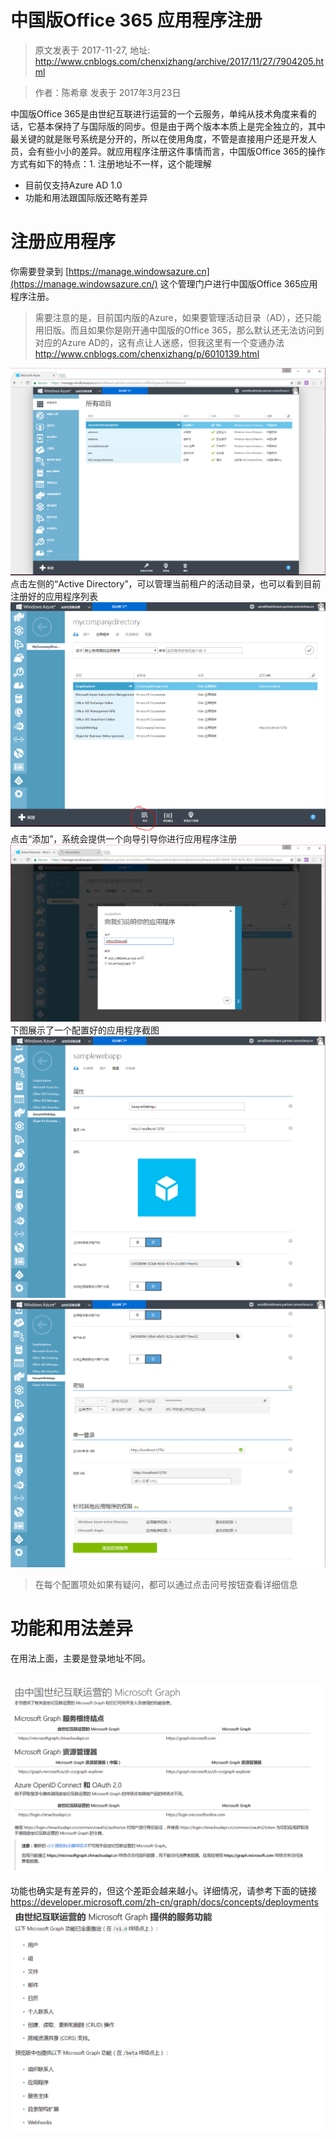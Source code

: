 # 中国版Office 365 应用程序注册 
> 原文发表于 2017-11-27, 地址: http://www.cnblogs.com/chenxizhang/archive/2017/11/27/7904205.html 


  



> 作者：陈希章 发表于 2017年3月23日
> 
> 

中国版Office 365是由世纪互联进行运营的一个云服务，单纯从技术角度来看的话，它基本保持了与国际版的同步。但是由于两个版本本质上是完全独立的，其中最关键的就是账号系统是分开的，所以在使用角度，不管是直接用户还是开发人员，会有些小小的差异。就应用程序注册这件事情而言，中国版Office 365的操作方式有如下的特点：1. 注册地址不一样，这个能理解
- 目前仅支持Azure AD 1.0
- 功能和用法跟国际版还略有差异

注册应用程序
======

你需要登录到 [https://manage.windowsazure.cn](https://manage.windowsazure.cn/) 这个管理门户进行中国版Office 365应用程序注册。
> 需要注意的是，目前国内版的Azure，如果要管理活动目录（AD），还只能用旧版。而且如果你是刚开通中国版的Office 365，那么默认还无法访问到对应的Azure AD的，这有点让人迷惑，但我这里有一个变通办法 <http://www.cnblogs.com/chenxizhang/p/6010139.html>
> 
> 

![中国版Azure管理中心](./images/7904205-mooncake-portal.PNG)点击左侧的“Active Directory”，可以管理当前租户的活动目录，也可以看到目前注册好的应用程序列表![office 365应用程序](./images/7904205-gallatin-applications.PNG)点击“添加”，系统会提供一个向导引导你进行应用程序注册![增加应用程序](./images/7904205-gallatin-add-application.PNG)下图展示了一个配置好的应用程序截图![应用程序示例](./images/7904205-gallatin-applicationsample.PNG)![应用程序示例](./images/7904205-gallatin-applicationsample2.PNG)
> 在每个配置项处如果有疑问，都可以通过点击问号按钮查看详细信息
> 
> 

功能和用法差异
=======

在用法上面，主要是登录地址不同。

 ![](./images/7904205-gallatin-use.PNG)

功能也确实是有差异的，但这个差距会越来越小。详细情况，请参考下面的链接<https://developer.microsoft.com/zh-cn/graph/docs/concepts/deployments> ![](./images/7904205-gallatin-function.PNG)





















